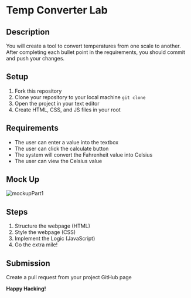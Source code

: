 # Temp Converter Lab

## Description
You will create a tool to convert temperatures from one scale to another. After completing each bullet point in the requirements, you should commit and push your changes.

## Setup
1. Fork this repository
2. Clone your repository to your local machine `git clone`
3. Open the project in your text editor
4. Create HTML, CSS, and JS files in your root
 
## Requirements
* The user can enter a value into the textbox
* The user can click the calculate button
* The system will convert the Fahrenheit value into Celsius
* The user can view the Celsius value 

## Mock Up
![mockupPart1](img/mockupPart1.png)

## Steps
1. Structure the webpage (HTML)
2. Style the webpage (CSS)
3. Implement the Logic (JavaScript)
4. Go the extra mile!


## Submission
Create a pull request from your project GitHub page

**Happy Hacking!**
